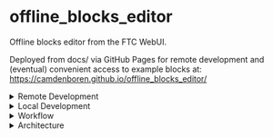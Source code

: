 # offline_blocks_editor
Offline blocks editor from the FTC WebUI. 

Deployed from docs/ via GitHub Pages for remote development and (eventual) convenient access to example blocks at: https://camdenboren.github.io/offline_blocks_editor/

<details>
<summary>Remote Development</summary>
All blocks-related functionality can be utilized through the deployed website: https://camdenboren.github.io/offline_blocks_editor/

Note: none of these changes are saved automatically (beyond temporary user-side cookies), so any created blocks must be downloaded and managed by the user/team if you'd like to save your work.
</details>

<details>
<summary>Local Development</summary>
git clone this repo

If you're loading the site through your browser (so it's using file URLs), simply open src/index.html, where all blocks-related functionality can be utilized (though I see errors when attempting to load example code, so I don't recommend this).

If you're loading the site via http URLs (like Live Preview in VSCode), then open docs/index.html, where all blocks-related functionality can be utilized.

Note: these changes should be stored locally on your computer (though downloading the blocks and managing the code directly is still a good idea).
</details>

<details>
<summary>Workflow</summary>
Though the recommended development environment makes it unintuitive to version control and/or collaborate on block code, it does provide basic support for downloading, uploading, and modifying blocks.

Download: In the blocks page, check the OpModes you'd like to download and click the right-most button on the sub-menu (Download Selected OpModes) to download the .blk file.

Upload: In that same page, clicking the second button (Upload OpModes) allows you to browse and select local .blk files to be loaded into the blocks editor.

Collaborate: I'd recommend checking your team .blk files into a github repo to ensure no changes are lost. Download the files, upload them into either the remote or local development environment, save the changes, download the blocks, then commit the changes to the repo. Once the blocks are ready to be deployed to the robot, open the standard WebUI and upload the blocks.
</details>

<details>
<summary>Architecture</summary>
src/ is simply the extracted offline editor from the WebUI. Due to the conditional statements in blocks/hardware_utils.js and blocks/project_utils.js checking for file vs http URLs (and calling the protocols' corresponding functions), however, most functionality breaks when attempting to deploy this as a static site over http without access to the robot controller. This is resolved by commenting out all of the conditional logic and http-specific functions responsible for this functionality, forcing the use of the files even when served via http. This is the modified code found in docs/.
</details>